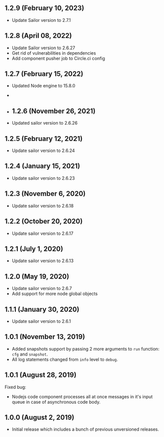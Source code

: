 ## 1.2.9 (February 10, 2023)

* Update Sailor version to 2.7.1

## 1.2.8 (April 08, 2022)

* Update Sailor version to 2.6.27
* Get rid of vulnerabilities in dependencies
* Add component pusher job to Circle.ci config

## 1.2.7 (February 15, 2022)

* Updated Node engine to 15.8.0
* 
* ## 1.2.6 (November 26, 2021)

* Updated sailor version to 2.6.26

## 1.2.5 (February 12, 2021)

* Update sailor version to 2.6.24

## 1.2.4 (January 15, 2021)

* Update sailor version to 2.6.23

## 1.2.3 (November 6, 2020)

* Update sailor version to 2.6.18

## 1.2.2 (October 20, 2020)

* Update sailor version to 2.6.17

## 1.2.1 (July 1, 2020)

* Update sailor version to 2.6.13

## 1.2.0 (May 19, 2020)

* Update sailor version to 2.6.7
* Add support for more node global objects

## 1.1.1 (January 30, 2020)

* Update sailor version to 2.6.1

## 1.0.1 (November 13, 2019)
* Added snapshots support by passing 2 more arguments to `run` function: `cfg` and `snapshot`.
* All log statements changed from `info` level to `debug`.

## 1.0.1 (August 28, 2019)

Fixed bug:
* Nodejs code component processes all at once messages in it's input queue in case of asynchronous code body.

## 1.0.0 (August 2, 2019)

* Initial release which includes a bunch of previous unversioned releases.
